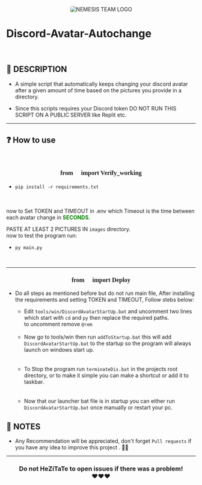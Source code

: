 <p align="center">
<img src="https://cdn.discordapp.com/attachments/820259991955963945/920580334368731136/NEMESIS_TEAM_LOGO.jpg" alt="NEMESIS TEAM LOGO" style="border-radius:5px"/>
</p>

# Discord-Avatar-Autochange

<br>

## 📜 DESCRIPTION
 - A simple script that automatically keeps changing your discord avatar after a given amount of time based on the pictures you provide in a directory.

 - Since this scripts requires your Discord token DO NOT RUN THIS SCRIPT ON A PUBLIC SERVER like Replit etc.



---
## ❓ How to use

<br>

### <p style="text-align: center;font-family:Times New Roman  "> from 🥒 import Verify_working </p>

- ``` pip install -r requirements.txt ```
<br>
<br>
now to Set TOKEN and TIMEOUT in .env which Timeout is the time between each avatar change in <b style="color:green;">SECONDS</b>.

  PASTE AT LEAST 2 PICTURES IN ` images ` directory.
<br>
now to test the program run:

  -  ``` py main.py ```


<br>

---

### <p style="text-align: center;font-family:Times New Roman  "> from 🍑 import Deploy </p>


- Do all steps as mentioned before but do not run main file, After installing the requirements and setting TOKEN and TIMEOUT, Follow stebs below:


  - Edit `tools/win/DiscordAvatarStartUp.bat` and uncomment two lines which start with `cd` and `py` then replace the required paths. 
  <br> to uncomment remove `@rem`


  <br>
  
  - Now go to tools/win then run `addToStartup.bat` this will add `DiscordAvatarStartUp.bat` to the startup so the program will always launch on windows start up.
  
  <br>
  <br>
  
  - To Stop the program run `terminateDis.bat` in the projects root directory, or to make it simple you can make a shortcut or add it to taskbar.
  
  <br>
  <br>
  
  - Now that our launcher bat file is in startup you can either run `DiscordAvatarStartUp.bat` once manually or restart your pc.

## 💌 NOTES
- Any Recommendation will be appreciated, don't forget `Pull requests` if you have any idea to improve this project . 👙🤺

---

### <p style="text-align: center;"> Do not HeZiTaTe to open issues if there was a problem! <br>❤️❤️❤️ </p>
